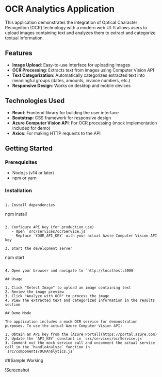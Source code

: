 # OCR Analytics Application

This application demonstrates the integration of Optical Character Recognition (OCR) technology with a modern web UI. It allows users to upload images containing text and analyzes them to extract and categorize textual information.

## Features

- **Image Upload**: Easy-to-use interface for uploading images
- **OCR Processing**: Extracts text from images using Computer Vision API
- **Text Categorization**: Automatically categorizes extracted text into meaningful groups (dates, amounts, invoice numbers, etc.)
- **Responsive Design**: Works on desktop and mobile devices

## Technologies Used

- **React**: Frontend library for building the user interface
- **Bootstrap**: CSS framework for responsive design
- **Azure Computer Vision API**: For OCR processing (mock implementation included for demo)
- **Axios**: For making HTTP requests to the API

## Getting Started

### Prerequisites

- Node.js (v14 or later)
- npm or yarn

### Installation

```

1. Install dependencies
```
npm install
```

2. Configure API Key (for production use)
   - Open `src/services/ocrService.js`
   - Replace `YOUR_API_KEY` with your actual Azure Computer Vision API key

3. Start the development server
```
npm start
```

4. Open your browser and navigate to `http://localhost:3000`

## Usage

1. Click "Select Image" to upload an image containing text
2. Review the image preview
3. Click "Analyze with OCR" to process the image
4. View the extracted text and categorized information in the results section

## Demo Mode

The application includes a mock OCR service for demonstration purposes. To use the actual Azure Computer Vision API:

1. Obtain an API key from the [Azure Portal](https://portal.azure.com)
2. Update the `API_KEY` constant in `src/services/ocrService.js`
3. Comment out the mock service call and uncomment the actual service call in the `handleAnalyze` function in `src/components/OCRAnalytics.js`

```

##Sample Working

[!Screenshot](/sample.png)
